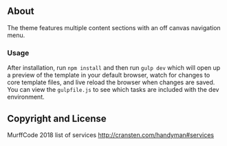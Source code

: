 ## About


The theme features multiple content sections with an off canvas navigation menu.




### Usage

After installation, run `npm install` and then run `gulp dev` which will open up a preview of the template in your default browser, watch for changes to core template files, and live reload the browser when changes are saved. You can view the `gulpfile.js` to see which tasks are included with the dev environment.



## Copyright and License


MurffCode 2018
list of services
http://cransten.com/handyman#services

